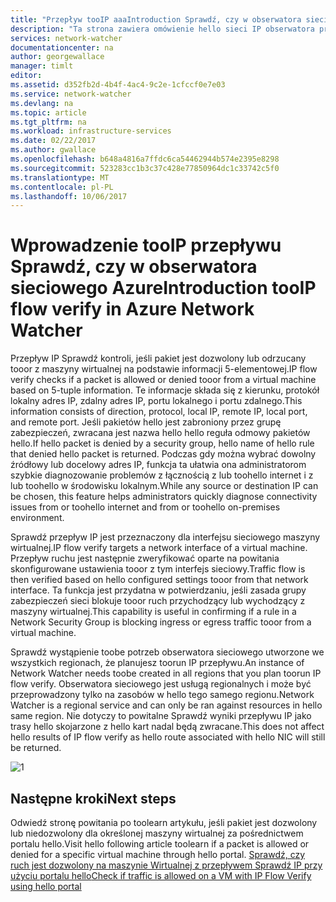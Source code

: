 ```yaml
---
title: "Przepływ tooIP aaaIntroduction Sprawdź, czy w obserwatora sieciowego Azure | Dokumentacja firmy Microsoft"
description: "Ta strona zawiera omówienie hello sieci IP obserwatora przepływu Sprawdź możliwości"
services: network-watcher
documentationcenter: na
author: georgewallace
manager: timlt
editor: 
ms.assetid: d352fb2d-4b4f-4ac4-9c2e-1cfccf0e7e03
ms.service: network-watcher
ms.devlang: na
ms.topic: article
ms.tgt_pltfrm: na
ms.workload: infrastructure-services
ms.date: 02/22/2017
ms.author: gwallace
ms.openlocfilehash: b648a4816a7ffdc6ca54462944b574e2395e8298
ms.sourcegitcommit: 523283cc1b3c37c428e77850964dc1c33742c5f0
ms.translationtype: MT
ms.contentlocale: pl-PL
ms.lasthandoff: 10/06/2017
---
```

# <a name="introduction-tooip-flow-verify-in-azure-network-watcher"></a><span data-ttu-id="0d97f-103">Wprowadzenie tooIP przepływu Sprawdź, czy w obserwatora sieciowego Azure</span><span class="sxs-lookup"><span data-stu-id="0d97f-103">Introduction tooIP flow verify in Azure Network Watcher</span></span>

<span data-ttu-id="0d97f-104">Przepływ IP Sprawdź kontroli, jeśli pakiet jest dozwolony lub odrzucany tooor z maszyny wirtualnej na podstawie informacji 5-elementowej.</span><span class="sxs-lookup"><span data-stu-id="0d97f-104">IP flow verify checks if a packet is allowed or denied tooor from a virtual machine based on 5-tuple information.</span></span> <span data-ttu-id="0d97f-105">Te informacje składa się z kierunku, protokół lokalny adres IP, zdalny adres IP, portu lokalnego i portu zdalnego.</span><span class="sxs-lookup"><span data-stu-id="0d97f-105">This information consists of direction, protocol, local IP, remote IP, local port, and remote port.</span></span> <span data-ttu-id="0d97f-106">Jeśli pakietów hello jest zabroniony przez grupę zabezpieczeń, zwracana jest nazwa hello hello reguła odmowy pakietów hello.</span><span class="sxs-lookup"><span data-stu-id="0d97f-106">If hello packet is denied by a security group, hello name of hello rule that denied hello packet is returned.</span></span> <span data-ttu-id="0d97f-107">Podczas gdy można wybrać dowolny źródłowy lub docelowy adres IP, funkcja ta ułatwia ona administratorom szybkie diagnozowanie problemów z łącznością z lub toohello internet i z lub toohello w środowisku lokalnym.</span><span class="sxs-lookup"><span data-stu-id="0d97f-107">While any source or destination IP can be chosen, this feature helps administrators quickly diagnose connectivity issues from or toohello internet and from or toohello on-premises environment.</span></span>

<span data-ttu-id="0d97f-108">Sprawdź przepływ IP jest przeznaczony dla interfejsu sieciowego maszyny wirtualnej.</span><span class="sxs-lookup"><span data-stu-id="0d97f-108">IP flow verify targets a network interface of a virtual machine.</span></span> <span data-ttu-id="0d97f-109">Przepływ ruchu jest następnie zweryfikować oparte na powitania skonfigurowane ustawienia tooor z tym interfejs sieciowy.</span><span class="sxs-lookup"><span data-stu-id="0d97f-109">Traffic flow is then verified based on hello configured settings tooor from that network interface.</span></span> <span data-ttu-id="0d97f-110">Ta funkcja jest przydatna w potwierdzaniu, jeśli zasada grupy zabezpieczeń sieci blokuje tooor ruch przychodzący lub wychodzący z maszyny wirtualnej.</span><span class="sxs-lookup"><span data-stu-id="0d97f-110">This capability is useful in confirming if a rule in a Network Security Group is blocking ingress or egress traffic tooor from a virtual machine.</span></span>

<span data-ttu-id="0d97f-111">Sprawdź wystąpienie toobe potrzeb obserwatora sieciowego utworzone we wszystkich regionach, że planujesz toorun IP przepływu.</span><span class="sxs-lookup"><span data-stu-id="0d97f-111">An instance of Network Watcher needs toobe created in all regions that you plan toorun IP flow verify.</span></span> <span data-ttu-id="0d97f-112">Obserwatora sieciowego jest usługą regionalnych i może być przeprowadzony tylko na zasobów w hello tego samego regionu.</span><span class="sxs-lookup"><span data-stu-id="0d97f-112">Network Watcher is a regional service and can only be ran against resources in hello same region.</span></span> <span data-ttu-id="0d97f-113">Nie dotyczy to powitalne Sprawdź wyniki przepływu IP jako trasy hello skojarzone z hello kart nadal będą zwracane.</span><span class="sxs-lookup"><span data-stu-id="0d97f-113">This does not affect hello results of IP flow verify as hello route associated with hello NIC will still be returned.</span></span>

![1][1]

## <a name="next-steps"></a><span data-ttu-id="0d97f-115">Następne kroki</span><span class="sxs-lookup"><span data-stu-id="0d97f-115">Next steps</span></span>

<span data-ttu-id="0d97f-116">Odwiedź stronę powitania po toolearn artykułu, jeśli pakiet jest dozwolony lub niedozwolony dla określonej maszyny wirtualnej za pośrednictwem portalu hello.</span><span class="sxs-lookup"><span data-stu-id="0d97f-116">Visit hello following article toolearn if a packet is allowed or denied for a specific virtual machine through hello portal.</span></span> [<span data-ttu-id="0d97f-117">Sprawdź, czy ruch jest dozwolony na maszynie Wirtualnej z przepływem Sprawdź IP przy użyciu portalu hello</span><span class="sxs-lookup"><span data-stu-id="0d97f-117">Check if traffic is allowed on a VM with IP Flow Verify using hello portal</span></span>](network-watcher-check-ip-flow-verify-portal.md)

[1]: ./media/network-watcher-ip-flow-verify-overview/figure1.png












